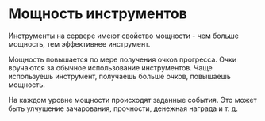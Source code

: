 # Мощность инструментов

Инструменты на сервере имеют свойство мощности - чем больше мощность, тем эффективнее инструмент.

Мощность повышается по мере получения очков прогресса. Очки вручаются за обычное использование инструментов. Чаще используешь инструмент, получаешь больше очков, повышаешь мощность.

На каждом уровне мощности происходят заданные события. Это может быть улчушение зачарования, прочности, денежная награда и т. д.